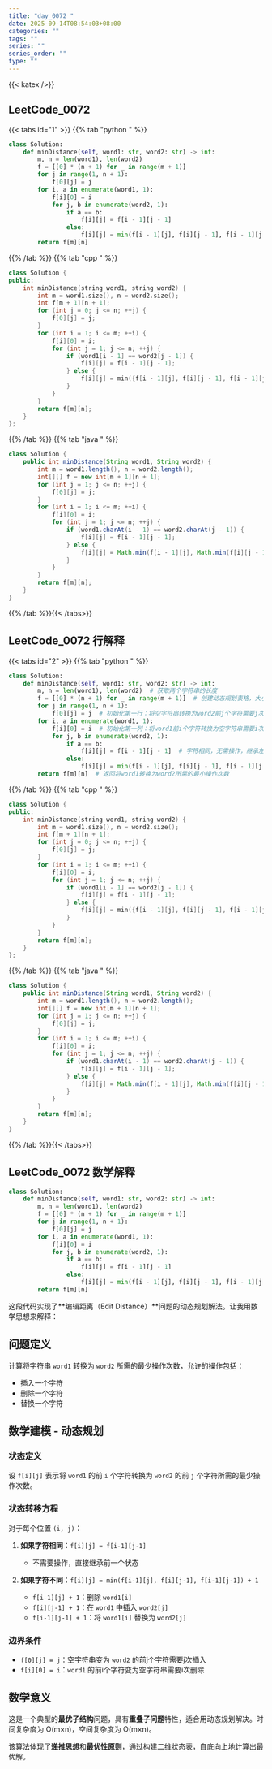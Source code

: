 ```yaml
---
title: "day_0072 "
date: 2025-09-14T08:54:03+08:00
categories: ""
tags: ""
series: ""
series_order: ""
type: ""
---
```


{{< katex />}}


## LeetCode_0072 

{{< tabs id="1" >}}
{{% tab "python " %}}

```python 
class Solution:
    def minDistance(self, word1: str, word2: str) -> int:
        m, n = len(word1), len(word2)
        f = [[0] * (n + 1) for _ in range(m + 1)]
        for j in range(1, n + 1):
            f[0][j] = j
        for i, a in enumerate(word1, 1):
            f[i][0] = i
            for j, b in enumerate(word2, 1):
                if a == b:
                    f[i][j] = f[i - 1][j - 1]
                else:
                    f[i][j] = min(f[i - 1][j], f[i][j - 1], f[i - 1][j - 1]) + 1
        return f[m][n] 
```

{{% /tab %}}
{{% tab "cpp " %}}

```cpp 
class Solution {
public:
    int minDistance(string word1, string word2) {
        int m = word1.size(), n = word2.size();
        int f[m + 1][n + 1];
        for (int j = 0; j <= n; ++j) {
            f[0][j] = j;
        }
        for (int i = 1; i <= m; ++i) {
            f[i][0] = i;
            for (int j = 1; j <= n; ++j) {
                if (word1[i - 1] == word2[j - 1]) {
                    f[i][j] = f[i - 1][j - 1];
                } else {
                    f[i][j] = min({f[i - 1][j], f[i][j - 1], f[i - 1][j - 1]}) + 1;
                }
            }
        }
        return f[m][n];
    }
}; 
```

{{% /tab %}}
{{% tab "java " %}}

```java 
class Solution {
    public int minDistance(String word1, String word2) {
        int m = word1.length(), n = word2.length();
        int[][] f = new int[m + 1][n + 1];
        for (int j = 1; j <= n; ++j) {
            f[0][j] = j;
        }
        for (int i = 1; i <= m; ++i) {
            f[i][0] = i;
            for (int j = 1; j <= n; ++j) {
                if (word1.charAt(i - 1) == word2.charAt(j - 1)) {
                    f[i][j] = f[i - 1][j - 1];
                } else {
                    f[i][j] = Math.min(f[i - 1][j], Math.min(f[i][j - 1], f[i - 1][j - 1])) + 1;
                }
            }
        }
        return f[m][n];
    }
} 
```

{{% /tab %}}{{< /tabs>}}

## LeetCode_0072  行解释

{{< tabs id="2" >}}
{{% tab "python " %}}

```python
class Solution:
    def minDistance(self, word1: str, word2: str) -> int:
        m, n = len(word1), len(word2)  # 获取两个字符串的长度
        f = [[0] * (n + 1) for _ in range(m + 1)]  # 创建动态规划表格，大小为(m+1)×(n+1)
        for j in range(1, n + 1):
            f[0][j] = j  # 初始化第一行：将空字符串转换为word2前j个字符需要j次操作
        for i, a in enumerate(word1, 1):
            f[i][0] = i  # 初始化第一列：将word1前i个字符转换为空字符串需要i次操作
            for j, b in enumerate(word2, 1):
                if a == b:
                    f[i][j] = f[i - 1][j - 1]  # 字符相同，无需操作，继承左上角的值
                else:
                    f[i][j] = min(f[i - 1][j], f[i][j - 1], f[i - 1][j - 1]) + 1  # 字符不同，取删除、插入、替换三种操作的最小值加1
        return f[m][n]  # 返回将word1转换为word2所需的最小操作次数
```

{{% /tab %}}
{{% tab "cpp " %}}

```cpp 
class Solution {
public:
    int minDistance(string word1, string word2) {
        int m = word1.size(), n = word2.size();
        int f[m + 1][n + 1];
        for (int j = 0; j <= n; ++j) {
            f[0][j] = j;
        }
        for (int i = 1; i <= m; ++i) {
            f[i][0] = i;
            for (int j = 1; j <= n; ++j) {
                if (word1[i - 1] == word2[j - 1]) {
                    f[i][j] = f[i - 1][j - 1];
                } else {
                    f[i][j] = min({f[i - 1][j], f[i][j - 1], f[i - 1][j - 1]}) + 1;
                }
            }
        }
        return f[m][n];
    }
}; 
```

{{% /tab %}}
{{% tab "java " %}}

```java 
class Solution {
    public int minDistance(String word1, String word2) {
        int m = word1.length(), n = word2.length();
        int[][] f = new int[m + 1][n + 1];
        for (int j = 1; j <= n; ++j) {
            f[0][j] = j;
        }
        for (int i = 1; i <= m; ++i) {
            f[i][0] = i;
            for (int j = 1; j <= n; ++j) {
                if (word1.charAt(i - 1) == word2.charAt(j - 1)) {
                    f[i][j] = f[i - 1][j - 1];
                } else {
                    f[i][j] = Math.min(f[i - 1][j], Math.min(f[i][j - 1], f[i - 1][j - 1])) + 1;
                }
            }
        }
        return f[m][n];
    }
} 
```

{{% /tab %}}{{< /tabs>}}

## LeetCode_0072  数学解释

```python 
class Solution:
    def minDistance(self, word1: str, word2: str) -> int:
        m, n = len(word1), len(word2)
        f = [[0] * (n + 1) for _ in range(m + 1)]
        for j in range(1, n + 1):
            f[0][j] = j
        for i, a in enumerate(word1, 1):
            f[i][0] = i
            for j, b in enumerate(word2, 1):
                if a == b:
                    f[i][j] = f[i - 1][j - 1]
                else:
                    f[i][j] = min(f[i - 1][j], f[i][j - 1], f[i - 1][j - 1]) + 1
        return f[m][n] 
```


这段代码实现了**编辑距离（Edit Distance）**问题的动态规划解法。让我用数学思想来解释：

## 问题定义
计算将字符串 `word1` 转换为 `word2` 所需的最少操作次数，允许的操作包括：
- 插入一个字符
- 删除一个字符  
- 替换一个字符

## 数学建模 - 动态规划

### 状态定义
设 `f[i][j]` 表示将 `word1` 的前 `i` 个字符转换为 `word2` 的前 `j` 个字符所需的最少操作次数。

### 状态转移方程
对于每个位置 `(i, j)`：
1. **如果字符相同**：`f[i][j] = f[i-1][j-1]`
   - 不需要操作，直接继承前一个状态

2. **如果字符不同**：`f[i][j] = min(f[i-1][j], f[i][j-1], f[i-1][j-1]) + 1`
   - `f[i-1][j] + 1`：删除 `word1[i]`
   - `f[i][j-1] + 1`：在 `word1` 中插入 `word2[j]`
   - `f[i-1][j-1] + 1`：将 `word1[i]` 替换为 `word2[j]`

### 边界条件
- `f[0][j] = j`：空字符串变为 `word2` 的前j个字符需要j次插入
- `f[i][0] = i`：`word1` 的前i个字符变为空字符串需要i次删除

## 数学意义
这是一个典型的**最优子结构**问题，具有**重叠子问题**特性，适合用动态规划解决。时间复杂度为 O(m×n)，空间复杂度为 O(m×n)。

该算法体现了**递推思想**和**最优性原则**，通过构建二维状态表，自底向上地计算出最优解。

